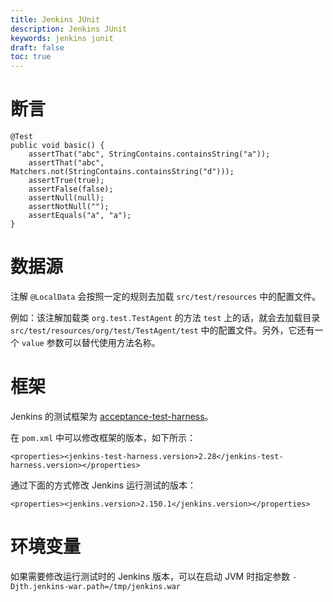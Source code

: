 ```yaml
---
title: Jenkins JUnit
description: Jenkins JUnit
keywords: jenkins junit
draft: false
toc: true
---
```


# 断言

```
@Test
public void basic() {
    assertThat("abc", StringContains.containsString("a"));
    assertThat("abc", Matchers.not(StringContains.containsString("d")));
    assertTrue(true);
    assertFalse(false);
    assertNull(null);
    assertNotNull("");
    assertEquals("a", "a");
}
```

# 数据源

注解 `@LocalData` 会按照一定的规则去加载 `src/test/resources` 中的配置文件。

例如：该注解加载类 `org.test.TestAgent` 的方法 `test` 上的话，就会去加载目录 `src/test/resources/org/test/TestAgent/test` 中的配置文件。另外，它还有一个 `value` 参数可以替代使用方法名称。

# 框架

Jenkins 的测试框架为 [acceptance-test-harness](https://github.com/jenkinsci/acceptance-test-harness)。

在 `pom.xml` 中可以修改框架的版本，如下所示：

```
<properties><jenkins-test-harness.version>2.28</jenkins-test-harness.version></properties>
```

通过下面的方式修改 Jenkins 运行测试的版本：

```
<properties><jenkins.version>2.150.1</jenkins.version></properties>
```

# 环境变量

如果需要修改运行测试时的 Jenkins 版本，可以在启动 JVM 时指定参数 `-Djth.jenkins-war.path=/tmp/jenkins.war`